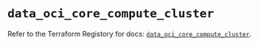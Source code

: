 # `data_oci_core_compute_cluster`

Refer to the Terraform Registory for docs: [`data_oci_core_compute_cluster`](https://registry.terraform.io/providers/oracle/oci/6.18.0/docs/data-sources/core_compute_cluster).
